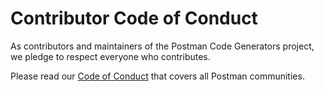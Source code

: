 # Contributor Code of Conduct

As contributors and maintainers of the Postman Code Generators project, we pledge to respect everyone who contributes.

Please read our [Code of Conduct](https://www.postman.com/code-of-conduct "Postman's Code of Conduct") that covers all Postman communities.

